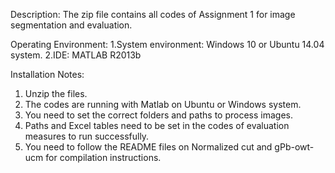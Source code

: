 Description:
The zip file contains all codes of Assignment 1 for image segmentation and evaluation.

Operating Environment:
1.System environment: Windows 10 or Ubuntu 14.04 system.
2.IDE: MATLAB R2013b

Installation Notes:
1) Unzip the files.
2) The codes are running with Matlab on Ubuntu or Windows system.
3) You need to set the correct folders and paths to process images.
4) Paths and Excel tables need to be set in the codes of evaluation measures to run successfully. 
5) You need to follow the README files on Normalized cut and gPb-owt-ucm for compilation instructions. 
